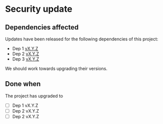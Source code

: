 # Security update

## Dependencies affected
Updates have been released for the following dependencies of this project:
- Dep 1 [vX.Y.Z](link-to-release)
- Dep 2 [vX.Y.Z](link-to-release)
- Dep 3 [vX.Y.Z](link-to-release)

We should work towards upgrading their versions.

## Done when
The project has upgraded to

- [ ] Dep 1 vX.Y.Z
- [ ] Dep 2 vX.Y.Z
- [ ] Dep 2 vX.Y.Z